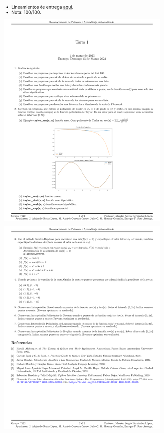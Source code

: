 - Lineamientos de entrega [aquí](https://classroom.google.com/c/NTg3NTE3ODUxMjYz/m/NTk2NzM2MjU1NjM5/details).
- Nota: 100/100.

![Instrucciones-00](./img/README-00.png)

![Instrucciones-01](./img/README-01.png)
